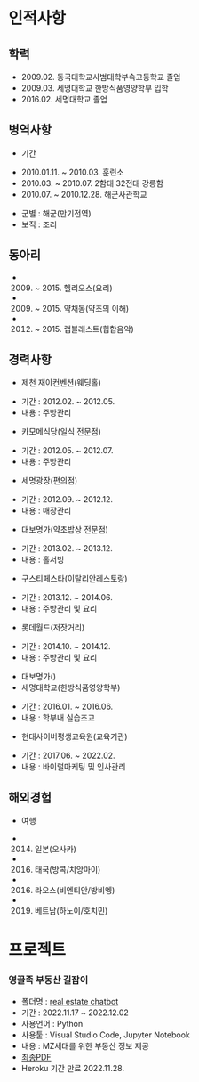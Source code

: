 # 인적사항
## 학력
- 2009.02. 동국대학교사범대학부속고등학교 졸업
- 2009.03. 세명대학교 한방식품영양학부 입학
- 2016.02. 세명대학교 졸업
## 병역사항
- 기간 
+ 2010.01.11. ~ 2010.03. 훈련소
+ 2010.03. ~ 2010.07. 2함대 32전대 강릉함
+ 2010.07. ~ 2010.12.28. 해군사관학교
- 군별 : 해군(만기전역)
- 보직 : 조리
## 동아리
- 2009. ~ 2015. 헬리오스(요리)
- 2009. ~ 2015. 약채동(약초의 이해)
- 2012. ~ 2015. 랩블래스트(힙합음악)
## 경력사항
- 제천 재이컨벤션(웨딩홀)
+ 기간 : 2012.02. ~ 2012.05.
+ 내용 : 주방관리
- 카모메식당(일식 전문점)
+ 기간 : 2012.05. ~ 2012.07.
+ 내용 : 주방관리
- 세명광장(편의점)
+ 기간 : 2012.09. ~ 2012.12.
+ 내용 : 매장관리
- 대보명가(약초밥상 전문점)
+ 기간 : 2013.02. ~ 2013.12.
+ 내용 : 홀서빙
- 구스티페스타(이탈리안레스토랑)
+ 기간 : 2013.12. ~ 2014.06. 
+ 내용 : 주방관리 및 요리
- 롯데월드(저잣거리)
+ 기간 : 2014.10. ~ 2014.12.
+ 내용 : 주방관리 및 요리
- 대보명가()
- 세명대학교(한방식품영양학부)
+ 기간 : 2016.01. ~ 2016.06.
+ 내용 : 학부내 실습조교
- 현대사이버평생교육원(교육기관)
+ 기간 : 2017.06. ~ 2022.02.
+ 내용 : 바이럴마케팅 및 인사관리
## 해외경험
- 여행
+ 2014. 일본(오사카)
+ 2016. 태국(방콕/치앙마이)
+ 2016. 라오스(비엔티안/방비엥)
+ 2019. 베트남(하노이/호치민)

# 프로젝트

### 영끌족 부동산 길잡이
- 폴더명 : [real estate chatbot](/real_estate_chatbot/)
- 기간 : 2022.11.17 ~ 2022.12.02
- 사용언어 : Python
- 사용툴 : Visual Studio Code, Jupyter Notebook
- 내용 : MZ세대를 위한 부동산 정보 제공
- [최종PDF](/real_estate_chatbot/Final/real_estate_chatbot.pdf)
- Heroku 기간 만료 2022.11.28.